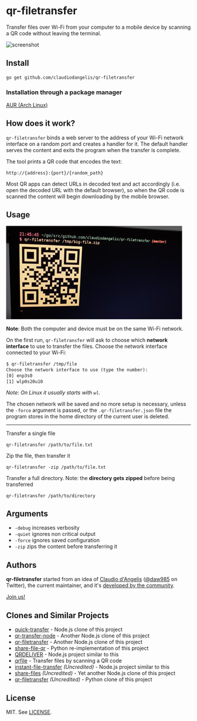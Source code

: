 # qr-filetransfer

Transfer files over Wi-Fi from your computer to a mobile device by scanning a QR code without leaving the terminal.

![screenshot](demo.gif)

## Install

```
go get github.com/claudiodangelis/qr-filetransfer
```

### Installation through a package manager

[AUR (Arch Linux)](https://aur.archlinux.org/packages/qr-filetransfer-git/)

## How does it work?


`qr-filetransfer` binds a web server to the address of your Wi-Fi network interface on a random port and creates a handler for it. The default handler serves the content and exits the program when the transfer is complete.

The tool prints a QR code that encodes the text:

```
http://{address}:{port}/{random_path}
```


Most QR apps can detect URLs in decoded text and act accordingly (i.e. open the decoded URL with the default browser), so when the QR code is scanned the content will begin downloading by the mobile browser.

## Usage
![Screenshot](screenshot.jpg)



**Note**: Both the computer and device must be on the same Wi-Fi network.

On the first run, `qr-filetransfer` will ask to choose which **network interface** to use to transfer the files. Choose the network interface connected to your Wi-Fi:

```
$ qr-filetransfer /tmp/file
Choose the network interface to use (type the number):
[0] enp3s0
[1] wlp0s20u10
```

_Note: On Linux it usually starts with `wl`._


The chosen network will be saved and no more setup is necessary, unless the `-force` argument is passed, or the `.qr-filetransfer.json` file the program stores in the home directory of the current user is deleted.



---


Transfer a single file

```
qr-filetransfer /path/to/file.txt
```

Zip the file, then transfer it

```
qr-filetransfer -zip /path/to/file.txt
```

Transfer a full directory. Note: the **directory gets zipped** before being transferred

```
qr-filetransfer /path/to/directory
```


## Arguments

- `-debug` increases verbosity
- `-quiet` ignores non critical output
- `-force` ignores saved configuration
- `-zip` zips the content before transferring it


## Authors

**qr-filetransfer** started from an idea of [Claudio d'Angelis](claudiodangelis@gmail.com) ([@daw985](https://twitter.com/daw985) on Twitter), the current maintainer, and it's [developed by the community](https://github.com/claudiodangelis/qr-filetransfer/graphs/contributors).


[Join us!](https://github.com/claudiodangelis/qr-filetransfer/fork)

## Clones and Similar Projects

- [quick-transfer](https://github.com/CodeMan99/quick-transfer) - Node.js clone of this project
- [qr-transfer-node](https://github.com/codezoned/qr-transfer-node) - Another Node.js clone of this project
- [qr-filetransfer](https://github.com/svenkatreddy/qr-filetransfer) - Another Node.js clone of this project
- [share-file-qr](https://github.com/pwalch/share-file-qr) - Python re-implementation of this project
- [QRDELIVER](https://github.com/realdennis/qrdeliver) - Node.js project similar to this
- [qrfile](https://github.com/sgbj/qrfile) - Transfer files by scanning a QR code
- [instant-file-transfer](https://github.com/maximumdata/instant-file-transfer) _(Uncredited)_ - Node.js project similar to this
- [share-files](https://github.com/antoaravinth/share-files) _(Uncredited)_  - Yet another Node.js clone of this project
- [qr-filetransfer](https://github.com/sdushantha/qr-filetransfer) _(Uncredited)_ - Python clone of this project


## License

MIT. See [LICENSE](LICENSE).
